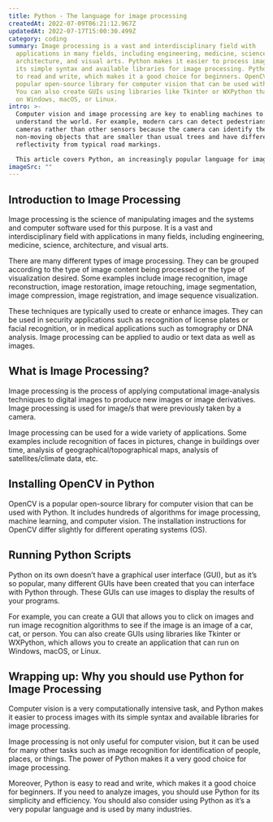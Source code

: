 ```yaml
---
title: Python - The language for image processing
createdAt: 2022-07-09T06:21:12.967Z
updatedAt: 2022-07-17T15:00:30.499Z
category: coding
summary: Image processing is a vast and interdisciplinary field with
  applications in many fields, including engineering, medicine, science,
  architecture, and visual arts. Python makes it easier to process images with
  its simple syntax and available libraries for image processing. Python is easy
  to read and write, which makes it a good choice for beginners. OpenCV is a
  popular open-source library for computer vision that can be used with Python.
  You can also create GUIs using libraries like Tkinter or WXPython that can run
  on Windows, macOS, or Linux.
intro: >-
  Computer vision and image processing are key to enabling machines to
  understand the world. For example, modern cars can detect pedestrians with
  cameras rather than other sensors because the camera can identify them as
  non-moving objects that are smaller than usual trees and have different
  reflectivity from typical road markings. 

  This article covers Python, an increasingly popular language for image processing tasks. It’s a dynamic language like Ruby, which makes it easier to read and write programs. Furthermore, Python includes several useful libraries for image processing such as OpenCV (Computer Vision) and PIL (Python Imaging Library). If you’re new to programming, check out our article on Why Python is a Great First Programming Language.
imageSrc: ""
---
```


## Introduction to Image Processing

Image processing is the science of manipulating images and the systems and computer software used for this purpose. It is a vast and interdisciplinary field with applications in many fields, including engineering, medicine, science, architecture, and visual arts.

There are many different types of image processing. They can be grouped according to the type of image content being processed or the type of visualization desired. Some examples include image recognition, image reconstruction, image restoration, image retouching, image segmentation, image compression, image registration, and image sequence visualization.

These techniques are typically used to create or enhance images. They can be used in security applications such as recognition of license plates or facial recognition, or in medical applications such as tomography or DNA analysis. Image processing can be applied to audio or text data as well as images.

## What is Image Processing?

Image processing is the process of applying computational image-analysis techniques to digital images to produce new images or image derivatives. Image processing is used for image/s that were previously taken by a camera.

Image processing can be used for a wide variety of applications. Some examples include recognition of faces in pictures, change in buildings over time, analysis of geographical/topographical maps, analysis of satellites/climate data, etc.

## Installing OpenCV in Python

OpenCV is a popular open-source library for computer vision that can be used with Python. It includes hundreds of algorithms for image processing, machine learning, and computer vision. The installation instructions for OpenCV differ slightly for different operating systems (OS).

## Running Python Scripts

Python on its own doesn’t have a graphical user interface (GUI), but as it’s so popular, many different GUIs have been created that you can interface with Python through. These GUIs can use images to display the results of your programs.

For example, you can create a GUI that allows you to click on images and run image recognition algorithms to see if the image is an image of a car, cat, or person. You can also create GUIs using libraries like Tkinter or WXPython, which allows you to create an application that can run on Windows, macOS, or Linux.

## Wrapping up: Why you should use Python for Image Processing

Computer vision is a very computationally intensive task, and Python makes it easier to process images with its simple syntax and available libraries for image processing.

Image processing is not only useful for computer vision, but it can be used for many other tasks such as image recognition for identification of people, places, or things. The power of Python makes it a very good choice for image processing.

Moreover, Python is easy to read and write, which makes it a good choice for beginners. If you need to analyze images, you should use Python for its simplicity and efficiency. You should also consider using Python as it’s a very popular language and is used by many industries.
